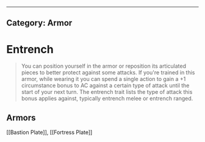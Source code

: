
---
Category: Armor
---

# Entrench



> You can position yourself in the armor or reposition its articulated pieces to better protect against some attacks. If you're trained in this armor, while wearing it you can spend a single action to gain a +1 circumstance bonus to AC against a certain type of attack until the start of your next turn. The entrench trait lists the type of attack this bonus applies against, typically entrench melee or entrench ranged.




## Armors

 [[Bastion Plate]], [[Fortress Plate]]
